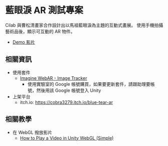 # 藍眼淚 AR 測試專案

Cilab 與曹松清畫家合作設計出以馬祖藍眼淚為主題的互動式畫展。
使用手機拍攝藝術品後，顯示可互動的 AR 物件。

- [Demo 影片](https://youtu.be/Nspw9eDcCSs)

## 相關資訊

- 使用套件
    - [Imagine WebAR - Image Tracker](https://assetstore.unity.com/packages/tools/camera/imagine-webar-image-tracker-240128)
        - 使用實驗室的 Google 帳號購買，如果要更新套件，請跟助理要帳號，然後用該 Google 帳號登入 Unity
- 上架平台
    - itch.io: https://cobra3279.itch.io/blue-tear-ar


## 相關教學
- 在 WebGL 撥放影片
    - [How to Play a Video in Unity WebGL (Simple)](https://www.youtube.com/watch?v=9UE3hLSHMTE)

